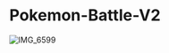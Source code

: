 # Pokemon-Battle-V2

![IMG_6599](https://github.com/user-attachments/assets/86a8222b-bf55-4150-a7e4-b418d4c96df7)